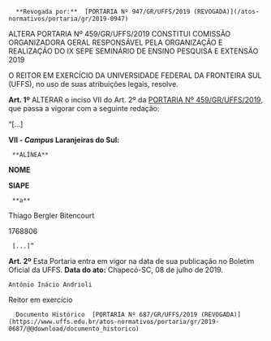       **Revogada por:**  [PORTARIA Nº 947/GR/UFFS/2019 (REVOGADA)](/atos-normativos/portaria/gr/2019-0947) 

   ALTERA PORTARIA Nº 459/GR/UFFS/2019 CONSTITUI COMISSÃO ORGANIZADORA GERAL RESPONSÁVEL PELA ORGANIZAÇÃO E REALIZAÇÃO DO IX SEPE SEMINÁRIO DE ENSINO PESQUISA E EXTENSÃO 2019  

   O REITOR EM EXERCÍCIO DA UNIVERSIDADE FEDERAL DA FRONTEIRA SUL (UFFS), no uso de suas atribuições legais, resolve.

 **Art. 1º** ALTERAR o inciso VII do Art. 2º da [PORTARIA Nº 459/GR/UFFS/2019](https://www.uffs.edu.br/atos-normativos/portaria/gr/2019-0459), que passa a vigorar com a seguinte redação:

 “[...]

 **VII - *Campus* Laranjeiras do Sul:** 

     **ALÍNEA**

   **NOME**

   **SIAPE**

     **a**

   Thiago Bergler Bitencourt

   1768806

     [...]”

 **Art. 2º** Esta Portaria entra em vigor na data de sua publicação no Boletim Oficial da UFFS.        **Data do ato:** Chapecó-SC, 08 de julho de 2019.   
 

    Antônio Inácio Andrioli   
 Reitor em exercício 

      Documento Histórico  [PORTARIA Nº 687/GR/UFFS/2019 (REVOGADA)](https://www.uffs.edu.br/atos-normativos/portaria/gr/2019-0687/@@download/documento_historico)     
      